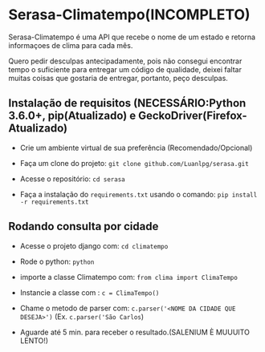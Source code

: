 # Serasa-Climatempo(INCOMPLETO)

Serasa-Climatempo é uma API que recebe o nome de um estado e retorna informaçoes de clima para cada mês.


Quero pedir desculpas antecipadamente, pois não consegui encontrar tempo o suficiente para entregar um código
de qualidade, deixei faltar muitas coisas que gostaria de entregar, portanto, peço desculpas.



## Instalação de requisitos (NECESSÁRIO:Python 3.6.0+, pip(Atualizado) e GeckoDriver(Firefox-Atualizado)

- Crie um ambiente virtual de sua preferência (Recomendado/Opcional)

- Faça um clone do projeto: `git clone github.com/Luanlpg/serasa.git`

- Acesse o repositório: `cd serasa`

- Faça a instalação do `requirements.txt` usando o comando: `pip install -r requirements.txt`

## Rodando consulta por cidade

- Acesse o projeto django com: `cd climatempo`

- Rode o python: `python`

- importe a classe Climatempo com: `from clima import ClimaTempo`

- Instancie a classe com : `c = ClimaTempo()`

- Chame o metodo de parser com: `c.parser('<NOME DA CIDADE QUE DESEJA>')`
(Ex. `c.parser('São Carlos`)
- Aguarde até 5 min. para receber o resultado.(SALENIUM È MUUUITO LENTO!)
